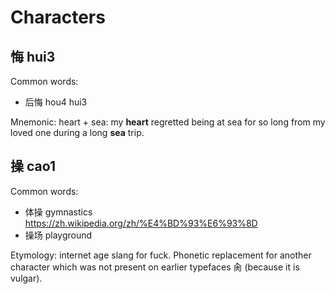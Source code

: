 # Characters

## 悔 hui3

Common words:

- 后悔 hou4 hui3

Mnemonic: heart + sea: my **heart** regretted being at sea for so long from my loved one during a long **sea** trip.

## 操 cao1

Common words:

- 体操 gymnastics https://zh.wikipedia.org/zh/%E4%BD%93%E6%93%8D
- 操场 playground

Etymology: internet age slang for fuck. Phonetic replacement for another character which was not present on earlier typefaces 肏 (because it is vulgar).
